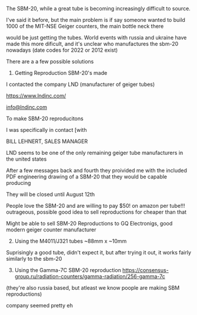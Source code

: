 The SBM-20, while a great tube is becoming increasingly difficult to source.

I've said it before, but the main problem is if say someone wanted to build 1000 of the MIT-NSE Geiger counters, the main bottle neck there

would be just getting the tubes. World events with russia and ukraine have made this more dificult, and it's unclear who manufactures the sbm-20 nowadays (date codes for 2022 or 2012 exist)

There are a a few possible solutions



1. Getting Reproduction SBM-20's made

I contacted the company LND (manufacturer of geiger tubes)

https://www.lndinc.com/

info@lndinc.com

To make SBM-20 reproducitons

I was specifically in contact [with 

BILL LEHNERT, SALES MANAGER

LND seems to be one of the only remaining geiger tube manufacturers in the united states

After a few messages back and fourth they proivided me with the included PDF engineering drawing of
a SBM-20 that they would be capable producing

They will be closed until August 12th

People love the SBM-20 and are willing to pay $50! on amazon per tube!!! outrageous, possible good idea to sell reproductions for cheaper than that

Might be able to sell SBM-20 Reproductions to GQ Electronigs, good modern geiger counter manufacturer
	

2. Using the M4011/J321 tubes ~88mm x ~10mm

Suprisingly a good tube, didn't expect it, but after trying it out, it works fairly similarly to the sbm-20



3. Using the Gamma-7C SBM-20 reproduction https://consensus-group.ru/radiation-counters/gamma-radiation/256-gamma-7c

 (they're also russia based, but atleast we know poople are making SBM reproductions)

 company seemed pretty eh
